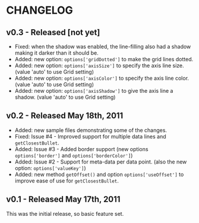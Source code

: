 # CHANGELOG

## v0.3 - Released [not yet]

 * Fixed: when the shadow was enabled, the line-filling also had a shadow making it darker than it should be.
 * Added: new option: `options['gridDotted']` to make the grid lines dotted.
 * Added: new option: `options['axisSize']` to specify the axis line size. (value 'auto' to use Grid setting)
 * Added: new option: `options['axisColor']` to specify the axis line color. (value 'auto' to use Grid setting)
 * Added: new option: `options['axisShadow']` to give the axis line a shadow. (value 'auto' to use Grid setting)

## v0.2 - Released May 18th, 2011

 * Added: new sample files demonstrating some of the changes.
 * Fixed: Issue #4 - Improved support for multiple data lines and `getClosestBullet`.
 * Added: Issue #3 - Added border support (new options `options['border']` and `options['borderColor']`)
 * Added: Issue #2 - Support for meta-data per data point. (also the new option: `options['valueKey']`)
 * Added: new method `getOffset()` and option `options['useOffset']` to improve ease of use for `getClosestBullet`.

## v0.1 - Released May 17th, 2011

This was the initial release, so basic feature set.